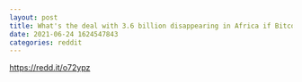 ```yaml
--- 
layout: post 
title: What's the deal with 3.6 billion disappearing in Africa if Bitcoin is so safe? 
date: 2021-06-24 1624547843 
categories: reddit 
--- 
```

https://redd.it/o72ypz